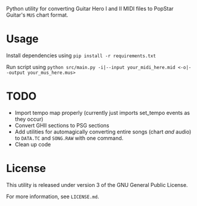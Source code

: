 Python utility for converting Guitar Hero I and II MIDI files to PopStar Guitar's `MUS` chart format.

# Usage
Install dependencies using `pip install -r requirements.txt`

Run script using `python src/main.py -i|--input your_midi_here.mid <-o|--output your_mus_here.mus>`

# TODO
- Import tempo map properly (currently just imports set_tempo events as they occur)
- Convert GHII sections to PSG sections
- Add utilities for automagically converting entire songs (chart *and* audio) to `DATA.TC` and `SONG.RAW` with one command.
- Clean up code

# License
This utility is released under version 3 of the GNU General Public License.

For more information, see `LICENSE.md`.
